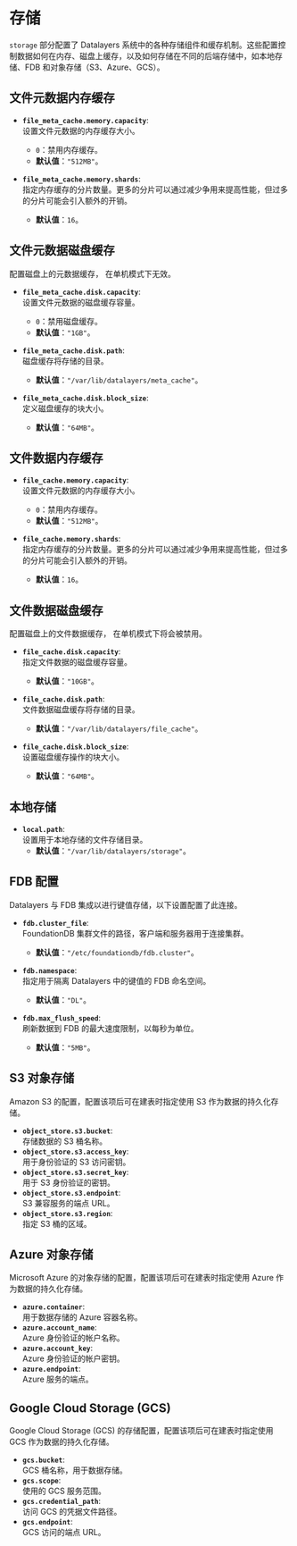 # 存储

`storage` 部分配置了 Datalayers 系统中的各种存储组件和缓存机制。这些配置控制数据如何在内存、磁盘上缓存，以及如何存储在不同的后端存储中，如本地存储、FDB 和对象存储（S3、Azure、GCS）。

## 文件元数据内存缓存

- **`file_meta_cache.memory.capacity`**:  
  设置文件元数据的内存缓存大小。  
  - `0`：禁用内存缓存。  
  - **默认值**：`"512MB"`。

- **`file_meta_cache.memory.shards`**:  
  指定内存缓存的分片数量。更多的分片可以通过减少争用来提高性能，但过多的分片可能会引入额外的开销。  
  - **默认值**：`16`。

## 文件元数据磁盘缓存

配置磁盘上的元数据缓存， 在单机模式下无效。

- **`file_meta_cache.disk.capacity`**:  
  设置文件元数据的磁盘缓存容量。  
  - `0`：禁用磁盘缓存。  
  - **默认值**：`"1GB"`。

- **`file_meta_cache.disk.path`**:  
  磁盘缓存将存储的目录。  
  - **默认值**：`"/var/lib/datalayers/meta_cache"`。

- **`file_meta_cache.disk.block_size`**:  
  定义磁盘缓存的块大小。  
  - **默认值**：`"64MB"`。

## 文件数据内存缓存

- **`file_cache.memory.capacity`**:  
  设置文件元数据的内存缓存大小。  
  - `0`：禁用内存缓存。  
  - **默认值**：`"512MB"`。

- **`file_cache.memory.shards`**:  
  指定内存缓存的分片数量。更多的分片可以通过减少争用来提高性能，但过多的分片可能会引入额外的开销。  
  - **默认值**：`16`。

## 文件数据磁盘缓存

配置磁盘上的文件数据缓存， 在单机模式下将会被禁用。

- **`file_cache.disk.capacity`**:  
  指定文件数据的磁盘缓存容量。  
  - **默认值**：`"10GB"`。

- **`file_cache.disk.path`**:  
  文件数据磁盘缓存将存储的目录。  
  - **默认值**：`"/var/lib/datalayers/file_cache"`。

- **`file_cache.disk.block_size`**:  
  设置磁盘缓存操作的块大小。  
  - **默认值**：`"64MB"`。

## 本地存储

- **`local.path`**:  
  设置用于本地存储的文件存储目录。  
  - **默认值**：`"/var/lib/datalayers/storage"`。

## FDB 配置

Datalayers 与 FDB 集成以进行键值存储，以下设置配置了此连接。

- **`fdb.cluster_file`**:  
  FoundationDB 集群文件的路径，客户端和服务器用于连接集群。  
  - **默认值**：`"/etc/foundationdb/fdb.cluster"`。

- **`fdb.namespace`**:  
  指定用于隔离 Datalayers 中的键值的 FDB 命名空间。  
  - **默认值**：`"DL"`。

- **`fdb.max_flush_speed`**:  
  刷新数据到 FDB 的最大速度限制，以每秒为单位。  
  - **默认值**：`"5MB"`。

## S3 对象存储

Amazon S3 的配置，配置该项后可在建表时指定使用 S3 作为数据的持久化存储。

- **`object_store.s3.bucket`**:  
  存储数据的 S3 桶名称。  
- **`object_store.s3.access_key`**:  
  用于身份验证的 S3 访问密钥。  
- **`object_store.s3.secret_key`**:  
  用于 S3 身份验证的密钥。  
- **`object_store.s3.endpoint`**:  
  S3 兼容服务的端点 URL。  
- **`object_store.s3.region`**:  
  指定 S3 桶的区域。

## Azure 对象存储

Microsoft Azure 的对象存储的配置，配置该项后可在建表时指定使用 Azure 作为数据的持久化存储。

- **`azure.container`**:  
  用于数据存储的 Azure 容器名称。  
- **`azure.account_name`**:  
  Azure 身份验证的帐户名称。  
- **`azure.account_key`**:  
  Azure 身份验证的帐户密钥。  
- **`azure.endpoint`**:  
  Azure 服务的端点。

## Google Cloud Storage (GCS)

Google Cloud Storage (GCS) 的存储配置，配置该项后可在建表时指定使用 GCS 作为数据的持久化存储。

- **`gcs.bucket`**:  
  GCS 桶名称，用于数据存储。  
- **`gcs.scope`**:  
  使用的 GCS 服务范围。  
- **`gcs.credential_path`**:  
  访问 GCS 的凭据文件路径。  
- **`gcs.endpoint`**:  
  GCS 访问的端点 URL。
